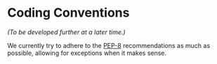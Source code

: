 # Coding Conventions
*(To be developed further at a later time.)*

We currently try to adhere to the
[PEP-8](https://www.python.org/dev/peps/pep-0008/)
recommendations as much as possible,
allowing for exceptions when it makes sense.
